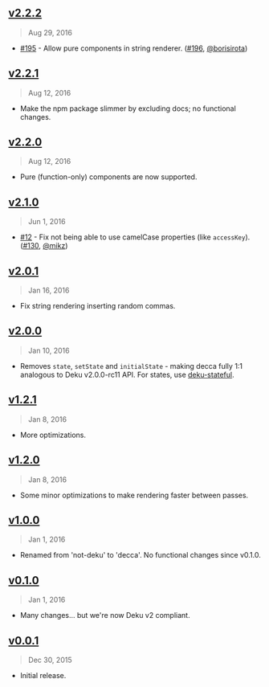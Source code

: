 ## [v2.2.2]
> Aug 29, 2016

- [#195] - Allow pure components in string renderer. ([#196], [@borisirota])

[v2.2.2]: https://github.com/rstacruz/decca/compare/v2.2.1...v2.2.2

## [v2.2.1]
> Aug 12, 2016

- Make the npm package slimmer by excluding docs; no functional changes.

[v2.2.1]: https://github.com/rstacruz/decca/compare/v2.2.0...v2.2.1

## [v2.2.0]
> Aug 12, 2016

- Pure (function-only) components are now supported.

[v2.2.0]: https://github.com/rstacruz/decca/compare/v2.1.0...v2.2.0

## [v2.1.0]
> Jun  1, 2016

- [#12] - Fix not being able to use camelCase properties (like `accessKey`). ([#130], [@mikz])

[v2.1.0]: https://github.com/rstacruz/decca/compare/v2.0.1...v2.1.0

## [v2.0.1]
> Jan 16, 2016

- Fix string rendering inserting random commas.

[v2.0.1]: https://github.com/rstacruz/decca/compare/v2.0.0...v2.0.1

## [v2.0.0]
> Jan 10, 2016

- Removes `state`, `setState` and `initialState` - making decca fully 1:1 analogous to Deku v2.0.0-rc11 API. For states, use [deku-stateful].

[deku-stateful]: https://www.npmjs.com/package/deku-stateful
[v2.0.0]: https://github.com/rstacruz/decca/compare/v1.2.1...v2.0.0

## [v1.2.1]
> Jan  8, 2016

- More optimizations.

## [v1.2.0]
> Jan  8, 2016

- Some minor optimizations to make rendering faster between passes.

## [v1.0.0]
> Jan 1, 2016

- Renamed from 'not-deku' to 'decca'. No functional changes since v0.1.0.

## [v0.1.0]
> Jan 1, 2016

- Many changes... but we're now Deku v2 compliant.

## [v0.0.1]
> Dec 30, 2015

- Initial release.

[v0.0.1]: https://github.com/rstacruz/decca/tree/v0.0.1
[v0.1.0]: https://github.com/rstacruz/decca/compare/v0.0.1...v0.1.0
[v1.0.0]: https://github.com/rstacruz/decca/compare/v0.1.0...v1.0.0
[v1.2.0]: https://github.com/rstacruz/decca/compare/v1.0.0...v1.2.0
[v1.2.1]: https://github.com/rstacruz/decca/compare/v1.2.0...v1.2.1
[#12]: https://github.com/rstacruz/decca/issues/12
[#130]: https://github.com/rstacruz/decca/issues/130
[@mikz]: https://github.com/mikz
[#195]: https://github.com/rstacruz/decca/issues/195
[#196]: https://github.com/rstacruz/decca/issues/196
[@borisirota]: https://github.com/borisirota

